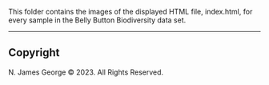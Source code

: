 This folder contains the images of the displayed HTML file, index.html, for every sample in the Belly Button Biodiversity data set.

----

## Copyright

N. James George © 2023. All Rights Reserved.
